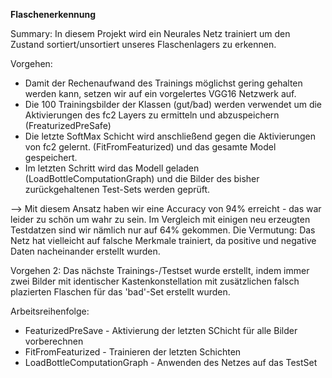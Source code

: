 __Flaschenerkennung__

Summary:
In diesem Projekt wird ein Neurales Netz trainiert um den Zustand sortiert/unsortiert unseres Flaschenlagers zu erkennen.

Vorgehen:
- Damit der Rechenaufwand des Trainings möglichst gering gehalten werden kann, setzen wir auf ein vorgelertes VGG16 Netzwerk auf.
- Die 100 Trainingsbilder der Klassen (gut/bad) werden verwendet um die Aktivierungen des fc2 Layers zu ermitteln und 
    abzuspeichern (FreaturizedPreSafe)
- Die letzte SoftMax Schicht wird anschließend gegen die Aktivierungen von fc2 gelernt. (FitFromFeaturized) und das 
gesamte Model gespeichert.
- Im letzten Schritt wird das Modell geladen (LoadBottleComputationGraph) und die Bilder des bisher zurückgehaltenen 
Test-Sets werden geprüft.

--> Mit diesem Ansatz haben wir eine Accuracy von 94% erreicht - das war leider zu schön um wahr zu sein. Im Vergleich 
mit einigen neu erzeugten Testdatzen sind wir nämlich nur auf 64% gekommen. 
Die Vermutung: Das Netz hat vielleicht auf falsche Merkmale trainiert, da positive und negative Daten nacheinander erstellt wurden.

Vorgehen 2:
Das nächste Trainings-/Testset wurde erstellt, indem immer zwei Bilder mit identischer Kastenkonstellation mit 
zusätzlichen falsch plazierten Flaschen für das 'bad'-Set erstellt wurden.
 


Arbeitsreihenfolge:
- FeaturizedPreSave - Aktivierung der letzten SChicht für alle Bilder vorberechnen
- FitFromFeaturized - Trainieren der letzten Schichten
- LoadBottleComputationGraph - Anwenden des Netzes auf das TestSet

